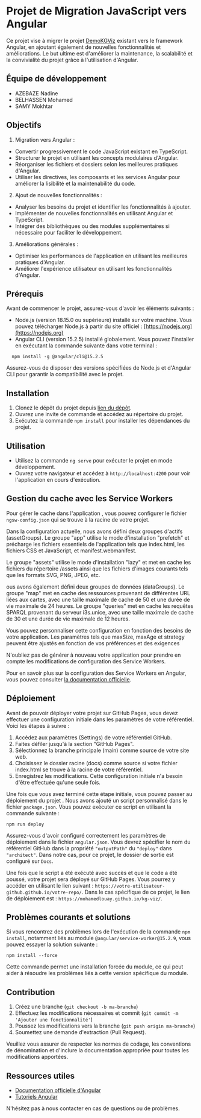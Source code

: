 # Projet de Migration JavaScript vers Angular

Ce projet vise à migrer le  projet [DemoKGViz](https://github.com/NadiaYA2019/DemoKGViz) existant vers le framework Angular, en ajoutant également de nouvelles fonctionnalités et améliorations. Le but ultime est d'améliorer la maintenance, la scalabilité et la convivialité du projet grâce à l'utilisation d'Angular.

## Équipe de développement
- AZEBAZE Nadine
- BELHASSEN Mohamed
- SAMY Mokhtar


## Objectifs

1. Migration vers Angular :
  - Convertir progressivement le code JavaScript existant en TypeScript.
  - Structurer le projet en utilisant les concepts modulaires d'Angular.
  - Réorganiser les fichiers et dossiers selon les meilleures pratiques d'Angular.
  - Utiliser les directives, les composants et les services Angular pour améliorer la lisibilité et la maintenabilité du code.

2. Ajout de nouvelles fonctionnalités :
  - Analyser les besoins du projet et identifier les fonctionnalités à ajouter.
  - Implémenter de nouvelles fonctionnalités en utilisant Angular et TypeScript.
  - Intégrer des bibliothèques ou des modules supplémentaires si nécessaire pour faciliter le développement.

3. Améliorations générales :
  - Optimiser les performances de l'application en utilisant les meilleures pratiques d'Angular.
  - Améliorer l'expérience utilisateur en utilisant les fonctionnalités d'Angular.

## Prérequis

Avant de commencer le projet, assurez-vous d'avoir les éléments suivants :

- Node.js (version 18.15.0 ou supérieure) installé sur votre machine. Vous pouvez télécharger Node.js à partir du site officiel : [https://nodejs.org](https://nodejs.org)
- Angular CLI (version 15.2.5) installé globalement. Vous pouvez l'installer en exécutant la commande suivante dans votre terminal :
```
  npm install -g @angular/cli@15.2.5
```

Assurez-vous de disposer des versions spécifiées de Node.js et d'Angular CLI pour garantir la compatibilité avec le projet.

## Installation

1. Clonez le dépôt du projet depuis [lien du dépôt](https://github.com/mohamedlouay/kg-viz).
2. Ouvrez une invite de commande et accédez au répertoire du projet.
3. Exécutez la commande `npm install` pour installer les dépendances du projet.

## Utilisation

- Utilisez la commande `ng serve` pour exécuter le projet en mode développement.
- Ouvrez votre navigateur et accédez à `http://localhost:4200` pour voir l'application en cours d'exécution.

## Gestion du cache avec les Service Workers

Pour gérer le cache dans l'application , vous pouvez configurer le fichier `ngsw-config.json` qui se trouve à la racine de votre projet.

Dans la configuration actuelle, nous avons défini deux groupes d'actifs (assetGroups). Le groupe "app" utilise le mode d'installation "prefetch" et précharge les fichiers essentiels de l'application tels que index.html, les fichiers CSS et JavaScript, et manifest.webmanifest.

Le groupe "assets" utilise le mode d'installation "lazy" et met en cache les fichiers du répertoire /assets ainsi que les fichiers d'images courants tels que les formats SVG, PNG, JPEG, etc.

ous avons également défini deux groupes de données (dataGroups). Le groupe "map" met en cache des ressources provenant de différentes URL liées aux cartes, avec une taille maximale de cache de 50 et une durée de vie maximale de 24 heures. Le groupe "queries" met en cache les requêtes SPARQL provenant du serveur i3s.unice, avec une taille maximale de cache de 30 et une durée de vie maximale de 12 heures.

Vous pouvez personnaliser cette configuration en fonction des besoins de votre application. Les paramètres tels que maxSize, maxAge et strategy peuvent être ajustés en fonction de vos préférences et des exigences 

N'oubliez pas de générer à nouveau votre application pour prendre en compte les modifications de configuration des Service Workers.

Pour en savoir plus sur la configuration des Service Workers en Angular, vous pouvez consulter [la documentation officielle](https://angular.io/guide/service-worker-config).
## Déploiement

Avant de pouvoir déployer votre projet sur GitHub Pages, vous devez effectuer une configuration initiale dans les paramètres de votre référentiel. Voici les étapes à suivre :

1. Accédez aux paramètres (Settings) de votre référentiel GitHub.
2. Faites défiler jusqu'à la section "GitHub Pages".
3. Sélectionnez la branche principale (main) comme source de votre site web.
4. Choisissez le dossier racine (docs) comme source si votre fichier index.html se trouve à la racine de votre référentiel.
5. Enregistrez les modifications. Cette configuration initiale n'a besoin d'être effectuée qu'une seule fois.

Une fois que vous avez terminé cette étape initiale, vous pouvez passer au déploiement du projet . Nous avons ajouté un script personnalisé dans le fichier `package.json`. Vous pouvez exécuter ce script en utilisant la commande suivante :

```
npm run deploy
```

Assurez-vous d'avoir configuré correctement les paramètres de déploiement dans le fichier `angular.json`. Vous devrez spécifier le nom du référentiel GitHub dans la propriété `"outputPath"` du `"deploy"` dans `"architect"`. Dans notre cas, pour ce projet, le dossier de sortie est configuré sur  `Docs`.

Une fois que le script a été exécuté avec succès et que le code a été poussé, votre projet sera déployé sur GitHub Pages. Vous pourrez y accéder en utilisant le lien suivant : `https://votre-utilisateur-github.github.io/votre-repo/`. Dans le cas spécifique de ce projet, le lien de déploiement est : `https://mohamedlouay.github.io/kg-viz/`.

## Problèmes courants et solutions

Si vous rencontrez des problèmes lors de l'exécution de la commande `npm install`, notamment liés au module `@angular/service-worker@15.2.9`, vous pouvez essayer la solution suivante :

```shell
npm install --force
```
Cette commande permet une installation forcée du module, ce qui peut aider à résoudre les problèmes liés à cette version spécifique du module.


## Contribution

1. Créez une branche (`git checkout -b ma-branche`)
2. Effectuez les modifications nécessaires et commit (`git commit -m 'Ajouter une fonctionnalité'`)
3. Poussez les modifications vers la branche (`git push origin ma-branche`)
4. Soumettez une demande d'extraction (Pull Request).

Veuillez vous assurer de respecter les normes de codage, les conventions de dénomination et d'inclure la documentation appropriée pour toutes les modifications apportées.

## Ressources utiles

- [Documentation officielle d'Angular](https://angular.io/docs)
- [Tutoriels Angular](https://angular.io/tutorial)

N'hésitez pas à nous contacter en cas de questions ou de problèmes.


